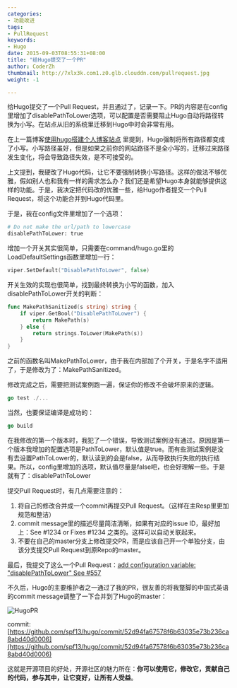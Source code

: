 ```yaml
---
categories:
- 功能改进
tags:
- PullRequest
keywords:
- Hugo
date: 2015-09-03T08:55:31+08:00
title: "给Hugo提交了一个PR"
author: CoderZh
thumbnail: http://7xlx3k.com1.z0.glb.clouddn.com/pullrequest.jpg
weight: -1

---
```


给Hugo提交了一个Pull Request，并且通过了，记录一下。PR的内容是在config里增加了disablePathToLower选项，可以配置是否需要阻止Hugo自动将路径转换为小写。在站点从旧的系统里迁移到Hugo中时会非常有用。

<!--more-->

在上一篇博客[使用hugo搭建个人博客站点](http://blog.coderzh.com/2015/08/29/hugo/)  里提到，Hugo强制将所有路径都变成了小写。小写路径虽好，但是如果之前你的网站路径不是全小写的，迁移过来路径发生变化，将会导致路径失效，是不可接受的。

上文提到，我硬改了Hugo代码，让它不要强制转换小写路径。这样的做法不够优雅，假如别人也和我有一样的需求怎么办？我们还是希望Hugo本身就能够提供这样的功能。于是，我决定把代码改的优雅一些，给Hugo作者提交一个Pull Request，将这个功能合并到Hugo代码里。

于是，我在config文件里增加了一个选项：

```python
# Do not make the url/path to lowercase
disablePathToLower: true 
```

 增加一个开关其实很简单，只需要在command/hugo.go里的LoadDefaultSettings函数里增加一行：

```go
viper.SetDefault("DisablePathToLower", false)
```

开关生效的实现也很简单，找到最终转换为小写的函数，加入disablePathToLower开关的判断：

```go
func MakePathSanitized(s string) string {
    if viper.GetBool("DisablePathToLower") {
        return MakePath(s)
    } else {
        return strings.ToLower(MakePath(s))
    }
}
```

之前的函数名叫MakePathToLower，由于我在内部加了个开关，于是名字不适用了，于是修改为了：MakePathSanitized。

修改完成之后，需要把测试案例跑一遍，保证你的修改不会破坏原来的逻辑。

```go
go test ./...
```

当然，也要保证编译是成功的：

```go
go build
```

在我修改的第一个版本时，我犯了一个错误，导致测试案例没有通过。原因是第一个版本我增加的配置选项是PathToLower，默认值是true。而有些测试案例是没有去设置PathToLower的，默认读到的会是false，从而导致执行失败的执行结果。所以，config里增加的选项，默认值尽量是false吧，也会好理解一些。于是就有了：disablePathToLower

提交Pull Request时，有几点需要注意的：

 1. 将自己的修改合并成一个commit再提交Pull Request。（这样在主Resp里更加规范和整洁）
 1. commit message里的描述尽量简洁清晰，如果有对应的issue ID，最好加上：See #1234 or Fixes #1234 之类的。这样可以自动关联起来。
 1. 不要在自己的master分支上修改提交PR，而是应该自己开一个单独分支，由该分支提交Pull Request到原Repo的master。

最后，我提交了这么一个Pull Request：[add configuration variable: "disablePathToLower" See #557](https://github.com/spf13/hugo/pull/1392)

不久后，Hugo的主要维护者之一通过了我的PR，很友善的将我蹩脚的中国式英语的commit message调整了一下合并到了Hugo的master：

![HugoPR](http://7xlx3k.com1.z0.glb.clouddn.com/HugoPR.png-w)

commit: [https://github.com/spf13/hugo/commit/52d94fa67578f6b63035e73b236ca8abd40d0006](https://github.com/spf13/hugo/commit/52d94fa67578f6b63035e73b236ca8abd40d0006)

这就是开源项目的好处，开源社区的魅力所在：**你可以使用它，修改它，贡献自己的代码，参与其中，让它变好，让所有人受益**。

